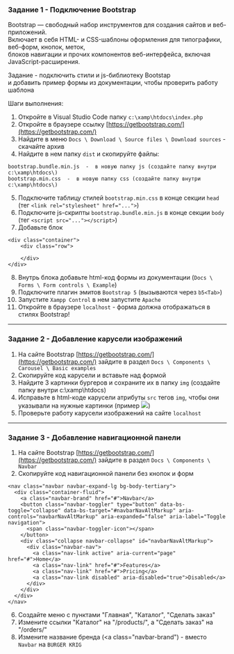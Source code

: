 ### Задание 1 - Подключение Bootstrap

Bootstrap — свободный набор инструментов для создания сайтов и веб-приложений.  
Включает в себя HTML- и CSS-шаблоны оформления для типографики, веб-форм, кнопок, меток,  
блоков навигации и прочих компонентов веб-интерфейса, включая JavaScript-расширения.

Задание - подключить стили и js-библиотеку Bootstap   
и добавить пример формы из документации, чтобы проверить работу шаблона

Шаги выполнения:
1. Откройте в Visual Studio Code папку `c:\xamp\htdocs\index.php`
2. Откройте в браузере ссылку [https://getbootstrap.com/](https://getbootstrap.com/)
3. Найдите в меню `Docs \ Download \ Source files \ Download sources` - скачайте архив
4. Найдите в нем папку `dist` и скопируйте файлы:
```
bootstrap.bundle.min.js  -  в новую папку js (создайте папку внутри c:\xamp\htdocs\)
bootstrap.min.css  -  в новую папку css (создайте папку внутри c:\xamp\htdocs\)
```
5. Подключите таблицу стилей `bootstrap.min.css` в конце секции `head` (тег `<link rel="stylesheet" href="...">`)
6. Подключите js-скрипты `bootstrap.bundle.min.js` в конце секции `body` (тег `<script src="..."></script>`)
7. Добавьте блок
```
<div class="container">
	<div class="row">

	</div>
</div>
```
8. Внутрь блока добавьте html-код формы из документации (`Docs \ Forms \ Form controls \ Example`)
9. Подключите плагин эмитов `Bootstrap 5` (вызываются через `b5<Tab>`)  
10. Запустите `Xampp Control` в нем запустите `Apache`
11. Откройте в браузере `localhost` - форма должна отображаться в стилях Bootstrap!
<hr>

### Задание 2 - Добавление карусели изображений

1. На сайте Bootstrap  [https://getbootstrap.com/](https://getbootstrap.com/) зайдите в раздел `Docs \ Components \ Carousel \ Basic examples`
2. Скопируйте код карусели и вставьте над формой
3. Найдите 3 картинки бургеров и сохраните их в папку `img` (создайте папку внутри c:\xamp\htdocs\)
4. Исправьте в html-коде карусели атрибуты `src` тегов `img`, чтобы они указывали на нужные картинки (пример <img src="./img/image1.png">)
5. Проверьте работу карусели изображений на сайте `localhost`
<hr>

### Задание 3 - Добавление навигационной панели

1. На сайте Bootstrap  [https://getbootstrap.com/](https://getbootstrap.com/) зайдите в раздел `Docs \ Components \ Navbar`
2. Скопируйте код навигационной панели без кнопок и форм
```
<nav class="navbar navbar-expand-lg bg-body-tertiary">
  <div class="container-fluid">
    <a class="navbar-brand" href="#">Navbar</a>
    <button class="navbar-toggler" type="button" data-bs-toggle="collapse" data-bs-target="#navbarNavAltMarkup" aria-controls="navbarNavAltMarkup" aria-expanded="false" aria-label="Toggle navigation">
      <span class="navbar-toggler-icon"></span>
    </button>
    <div class="collapse navbar-collapse" id="navbarNavAltMarkup">
      <div class="navbar-nav">
        <a class="nav-link active" aria-current="page" href="#">Home</a>
        <a class="nav-link" href="#">Features</a>
        <a class="nav-link" href="#">Pricing</a>
        <a class="nav-link disabled" aria-disabled="true">Disabled</a>
      </div>
    </div>
  </div>
</nav>
```
6. Создайте меню с пунктами "Главная", "Каталог", "Сделать заказ"
7. Измените ссылки "Каталог" на "/products/", а "Сделать заказ" на "/orders/"
8. Измените название бренда (<a class="navbar-brand") - вместо `Navbar` на `BURGER KRIG`
   
